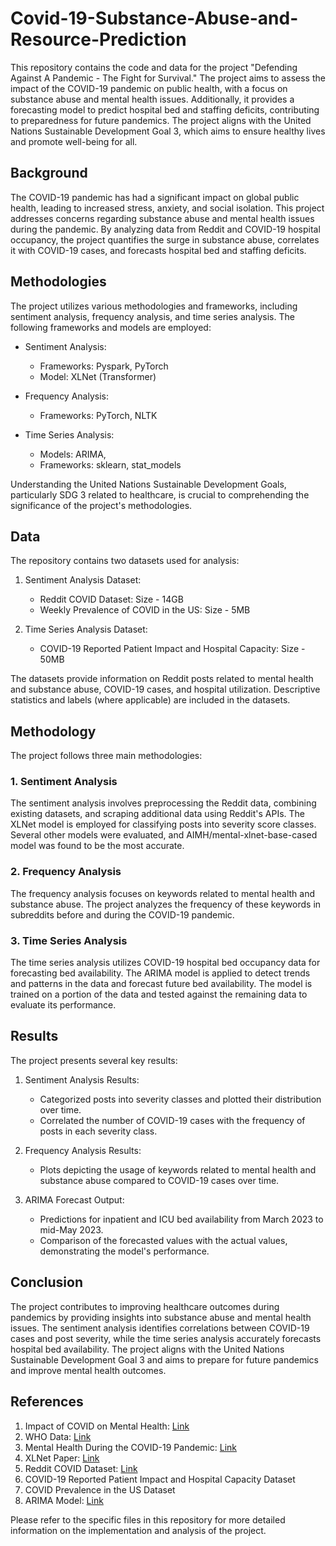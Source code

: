 # Covid-19-Substance-Abuse-and-Resource-Prediction

This repository contains the code and data for the project "Defending Against A Pandemic - The Fight for Survival." The project aims to assess the impact of the COVID-19 pandemic on public health, with a focus on substance abuse and mental health issues. Additionally, it provides a forecasting model to predict hospital bed and staffing deficits, contributing to preparedness for future pandemics. The project aligns with the United Nations Sustainable Development Goal 3, which aims to ensure healthy lives and promote well-being for all.

## Background
The COVID-19 pandemic has had a significant impact on global public health, leading to increased stress, anxiety, and social isolation. This project addresses concerns regarding substance abuse and mental health issues during the pandemic. By analyzing data from Reddit and COVID-19 hospital occupancy, the project quantifies the surge in substance abuse, correlates it with COVID-19 cases, and forecasts hospital bed and staffing deficits.

## Methodologies
The project utilizes various methodologies and frameworks, including sentiment analysis, frequency analysis, and time series analysis. The following frameworks and models are employed:

- Sentiment Analysis:
  - Frameworks: Pyspark, PyTorch
  - Model: XLNet (Transformer)

- Frequency Analysis:
  - Frameworks: PyTorch, NLTK

- Time Series Analysis:
  - Models: ARIMA, 
  - Frameworks: sklearn, stat_models

Understanding the United Nations Sustainable Development Goals, particularly SDG 3 related to healthcare, is crucial to comprehending the significance of the project's methodologies.

## Data
The repository contains two datasets used for analysis:

1. Sentiment Analysis Dataset:
   - Reddit COVID Dataset: Size - 14GB
   - Weekly Prevalence of COVID in the US: Size - 5MB

2. Time Series Analysis Dataset:
   - COVID-19 Reported Patient Impact and Hospital Capacity: Size - 50MB

The datasets provide information on Reddit posts related to mental health and substance abuse, COVID-19 cases, and hospital utilization. Descriptive statistics and labels (where applicable) are included in the datasets.

## Methodology
The project follows three main methodologies:

### 1. Sentiment Analysis
The sentiment analysis involves preprocessing the Reddit data, combining existing datasets, and scraping additional data using Reddit's APIs. The XLNet model is employed for classifying posts into severity score classes. Several other models were evaluated, and AIMH/mental-xlnet-base-cased model was found to be the most accurate.

### 2. Frequency Analysis
The frequency analysis focuses on keywords related to mental health and substance abuse. The project analyzes the frequency of these keywords in subreddits before and during the COVID-19 pandemic.

### 3. Time Series Analysis
The time series analysis utilizes COVID-19 hospital bed occupancy data for forecasting bed availability. The ARIMA model is applied to detect trends and patterns in the data and forecast future bed availability. The model is trained on a portion of the data and tested against the remaining data to evaluate its performance.

## Results
The project presents several key results:

1. Sentiment Analysis Results:
   - Categorized posts into severity classes and plotted their distribution over time.
   - Correlated the number of COVID-19 cases with the frequency of posts in each severity class.

2. Frequency Analysis Results:
   - Plots depicting the usage of keywords related to mental health and substance abuse compared to COVID-19 cases over time.

3. ARIMA Forecast Output:
   - Predictions for inpatient and ICU bed availability from March 2023 to mid-May 2023.
   - Comparison of the forecasted values with the actual values, demonstrating the model's performance.

## Conclusion
The project contributes to improving healthcare outcomes during pandemics by providing insights into substance abuse and mental health issues. The sentiment analysis identifies correlations between COVID-19 cases and post severity, while the time series analysis accurately forecasts hospital bed availability. The project aligns with the United Nations Sustainable Development Goal 3 and aims to prepare for future pandemics and improve mental health outcomes.

## References
1. Impact of COVID on Mental Health: [Link](https://www.covidminds.org/)
2. WHO Data: [Link](https://www.who.int/data/gho)
3. Mental Health During the COVID-19 Pandemic: [Link](https://journals.plos.org/plosone/article?id=10.1371/journal.pone.0277562)
4. XLNet Paper: [Link](https://arxiv.org/abs/1906.08237)
5. Reddit COVID Dataset: [Link](https://www.kaggle.com/datasets/pavellexyr/the-reddit-covid-dataset)
6. COVID-19 Reported Patient Impact and Hospital Capacity Dataset
7. COVID Prevalence in the US Dataset
8. ARIMA Model: [Link](https://www.researchgate.net/publication/328633706_Fore)

Please refer to the specific files in this repository for more detailed information on the implementation and analysis of the project.
